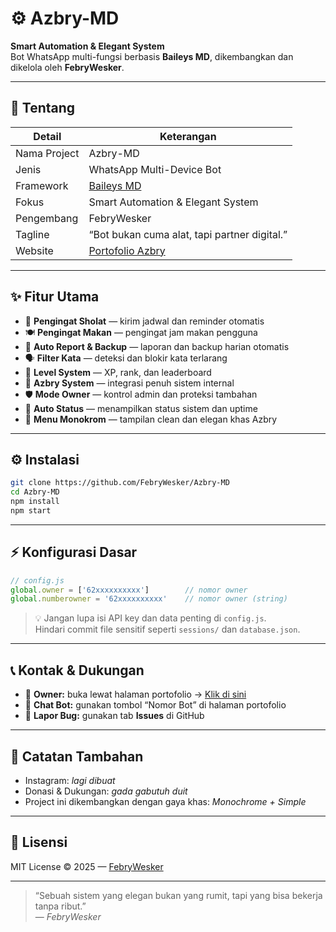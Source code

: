 # ⚙️ Azbry-MD
**Smart Automation & Elegant System**  
Bot WhatsApp multi-fungsi berbasis **Baileys MD**, dikembangkan dan dikelola oleh **FebryWesker**.

---

## 🧩 Tentang

| Detail           | Keterangan |
|------------------|------------|
| Nama Project     | Azbry-MD |
| Jenis            | WhatsApp Multi-Device Bot |
| Framework        | [Baileys MD](https://github.com/WhiskeySockets/Baileys) |
| Fokus            | Smart Automation & Elegant System |
| Pengembang       | FebryWesker |
| Tagline          | “Bot bukan cuma alat, tapi partner digital.” |
| Website          | [Portofolio Azbry](https://azbry-portofolio.vercel.app) |

---

## ✨ Fitur Utama

- 🕌 **Pengingat Sholat** — kirim jadwal dan reminder otomatis  
- 🍽️ **Pengingat Makan** — pengingat jam makan pengguna  
- 🧾 **Auto Report & Backup** — laporan dan backup harian otomatis  
- 🗣️ **Filter Kata** — deteksi dan blokir kata terlarang  
- 🎯 **Level System** — XP, rank, dan leaderboard  
- 🧠 **Azbry System** — integrasi penuh sistem internal  
- 🛡️ **Mode Owner** — kontrol admin dan proteksi tambahan  
- 📁 **Auto Status** — menampilkan status sistem dan uptime  
- 🎨 **Menu Monokrom** — tampilan clean dan elegan khas Azbry  

---

## ⚙️ Instalasi

```bash
git clone https://github.com/FebryWesker/Azbry-MD
cd Azbry-MD
npm install
npm start
```

---

## ⚡ Konfigurasi Dasar

```js
// config.js
global.owner = ['62xxxxxxxxxx']        // nomor owner
global.numberowner = '62xxxxxxxxxx'    // nomor owner (string)
```

> 💡 Jangan lupa isi API key dan data penting di `config.js`.  
> Hindari commit file sensitif seperti `sessions/` dan `database.json`.

---

## 📞 Kontak & Dukungan

- 📱 **Owner:** buka lewat halaman portofolio → [Klik di sini](https://azbry-portofolio.vercel.app/#whatsapp)  
- 🤖 **Chat Bot:** gunakan tombol “Nomor Bot” di halaman portofolio  
- 🐞 **Lapor Bug:** gunakan tab **Issues** di GitHub  

---

## 🧾 Catatan Tambahan

- Instagram: *lagi dibuat*  
- Donasi & Dukungan: *gada gabutuh duit*  
- Project ini dikembangkan dengan gaya khas: *Monochrome + Simple*

---

## 🧠 Lisensi
MIT License © 2025 — [FebryWesker](https://github.com/FebryWesker)

---

> “Sebuah sistem yang elegan bukan yang rumit, tapi yang bisa bekerja tanpa ribut.”  
> — *FebryWesker*
